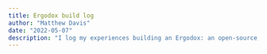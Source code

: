 ```yaml
---
title: Ergodox build log
author: "Matthew Davis"
date: "2022-05-07"
description: "I log my experiences building an Ergodox: an open-source, split, ortholinear mechanical keyboard"
---
```

